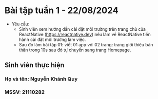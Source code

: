 # Bài tập tuần 1 - 22/08/2024

- Yêu cầu:
  + Sinh viên xem hướng dẫn cài đặt môi trường trên trang chủ của ReactNative (https://reactnative.dev) nếu làm về ReactNative tiến hành cài đặt môi trường làm việc.
  + Sau đó làm bài tập 01: viết 01 app với 02 trang: trang giới thiệu bản thân trong 10s sau đó tự chuyển sang trang Homepage.

## Sinh viên thực hiện

### Họ và tên: Nguyễn Khánh Quy

### MSSV: 21110282
